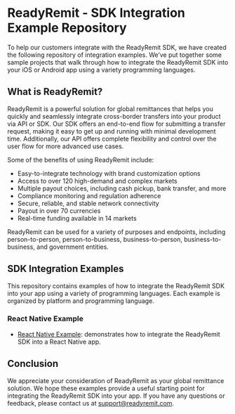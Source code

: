 # ReadyRemit - SDK Integration Example Repository 

To help our customers integrate with the ReadyRemit SDK, we have created the following repository of integration examples. We’ve put together some sample projects that walk through how to integrate the ReadyRemit SDK into your iOS or Android app using a variety programming languages.

## What is ReadyRemit?

ReadyRemit is a powerful solution for global remittances that helps you quickly and seamlessly integrate cross-border transfers into your product via API or SDK. Our SDK offers an end-to-end flow for submitting a transfer request, making it easy to get up and running with minimal development time. Additionally, our API offers complete flexibility and control over the user flow for more advanced use cases.

Some of the benefits of using ReadyRemit include:

- Easy-to-integrate technology with brand customization options
- Access to over 120 high-demand and complex markets
- Multiple payout choices, including cash pickup, bank transfer, and more
- Compliance monitoring and regulation adherence
- Secure, reliable, and stable network connectivity
- Payout in over 70 currencies
- Real-time funding available in 14 markets

ReadyRemit can be used for a variety of purposes and endpoints, including person-to-person, person-to-business, business-to-person, business-to-business, and government entities.

## SDK Integration Examples

This repository contains examples of how to integrate the ReadyRemit SDK into your app using a variety of programming languages. Each example is organized by platform and programming language.

<!-- ### iOS Examples

- [SwiftUI Example](https://github.com/ReadyRemit/ios-sdk-examples/tree/main/SwiftUI): demonstrates how to integrate the ReadyRemit SDK into an iOS app using SwiftUI.
- [UIKit Example](https://github.com/ReadyRemit/ios-sdk-examples/tree/main/UIKit): demonstrates how to integrate the ReadyRemit SDK into an iOS app using UIKit.
- [Objective-C Example](https://github.com/ReadyRemit/ios-sdk-examples/tree/main/Objective-C): demonstrates how to integrate the ReadyRemit SDK into an iOS app using Objective-C.

### Android Examples

- [Kotlin Example](https://github.com/ReadyRemit/android-sdk-examples/tree/main/Kotlin): demonstrates how to integrate the ReadyRemit SDK into an Android app using Kotlin.
- [Java Example](https://github.com/ReadyRemit/android-sdk-examples/tree/main/Java): demonstrates how to integrate the ReadyRemit SDK into an Android app using Java. -->

### React Native Example

- [React Native Example](https://github.com/BrightwellPayments/readyremit-sdk-example-apps/tree/main/React%20Native/RRM-ReactNative-Sample): demonstrates how to integrate the ReadyRemit SDK into a React Native app.

## Conclusion

We appreciate your consideration of ReadyRemit as your global remittance solution. We hope these examples provide a useful starting point for integrating the ReadyRemit SDK into your app. If you have any questions or feedback, please contact us at [support@readyremit.com](mailto:support@readyremit.com).
